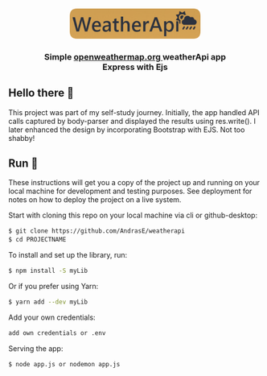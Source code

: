 <br>
<p align="center">
  <a href="https://weatherapicall-f7a0d6ebd9f7.herokuapp.com" target="_blank" rel="noopener noreferrer">
  <img src="https://github.com/AndrasE/raw-readme/blob/main/weatherapi-readme-img.png?raw=true" width="260px">
  </a>
</p>
<h3 align="center">
  Simple <a href="https://openweathermap.org/api" target="_blank" rel="noopener noreferrer">openweathermap.org </a> weatherApi app 
  <br>
  Express with Ejs
</h3>

## Hello there 👋

This project was part of my self-study journey. Initially, the app handled API calls captured by body-parser and displayed the results using res.write(). I later enhanced the design by incorporating Bootstrap with EJS. Not too shabby!


## Run 🚀
These instructions will get you a copy of the project up and running on your local machine for development and testing purposes. See deployment for notes on how to deploy the project on a live system.

Start with cloning this repo on your local machine via cli or github-desktop:

```sh
$ git clone https://github.com/AndrasE/weatherapi
$ cd PROJECTNAME
```
To install and set up the library, run:
```sh
$ npm install -S myLib
```

Or if you prefer using Yarn:
```sh
$ yarn add --dev myLib
```

Add your own credentials:
```sh
add own credentials or .env
```
Serving the app:
```sh
$ node app.js or nodemon app.js
```
